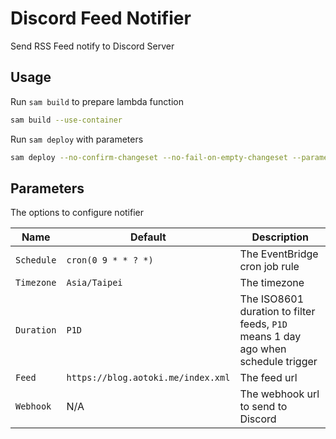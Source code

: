 Discord Feed Notifier
===

Send RSS Feed notify to Discord Server

## Usage

Run `sam build` to prepare lambda function

```bash
sam build --use-container
```

Run `sam deploy` with parameters

```bash
sam deploy --no-confirm-changeset --no-fail-on-empty-changeset --parameter-overrides Webhook=[DISCORD_WEBHOOK_URL]
```

## Parameters

The options to configure notifier

| Name       | Default                            | Description                                                                       |
|------------|------------------------------------|-----------------------------------------------------------------------------------|
| `Schedule` | `cron(0 9 * * ? *)`                | The EventBridge cron job rule                                                     |
| `Timezone` | `Asia/Taipei`                      | The timezone                                                                      |
| `Duration` | `P1D`                              | The ISO8601 duration to filter feeds, `P1D` means 1 day ago when schedule trigger |
| `Feed`     | `https://blog.aotoki.me/index.xml` | The feed url                                                                      |
| `Webhook`  | N/A                                | The webhook url to send to Discord                                                |
